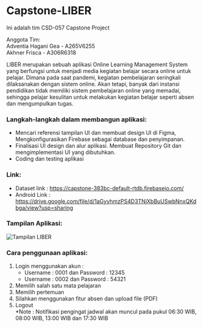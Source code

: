 # Capstone-LIBER

Ini adalah tim CSD-057  Capstone Project

Anggota Tim:</br>
Adventia Hagani Gea - A265V6255</br>
Akhner Frisca - A306R6318

LIBER merupakan sebuah aplikasi Online Learning Management System yang berfungsi untuk menjadi media kegiatan belajar secara online untuk pelajar. Dimana pada saat pandemi, kegiatan pembelajaran seringkali dilaksanakan dengan sistem online. Akan tetapi, banyak dari instansi pendidikan tidak memiliki sistem pembelajaran online yang memadai, sehingga pelajar kesulitan untuk melakukan kegiatan belajar seperti absen dan mengumpulkan tugas.

### Langkah-langkah dalam membangun aplikasi:</br>
*  Mencari referensi tampilan UI dan membuat design UI di Figma, 		Mengkonfigurasikan Firebase sebagai database dan penyimpanan.
*  Finalisasi UI design dan alur aplikasi. Membuat Repository Git dan mengimplementasi UI yang dibutuhkan.
*  Coding dan testing aplikasi

### Link: <br />
* Dataset link : https://capstone-383bc-default-rtdb.firebaseio.com/
* Android Link : https://drive.google.com/file/d/1aGyyhmzPS4D3TNjXbBuUSwbNnxQKdbga/view?usp=sharing

### Tampilan Aplikasi: <br />
![Tampilan LIBER](https://user-images.githubusercontent.com/79997087/147283466-c015a824-5487-48d7-bb7c-7c9f5a88e3e9.png)

### Cara penggunaan aplikasi:</br>
1. Login menggunakan akun :
   * Username : 0001 dan Password : 12345
   * Username : 0002 dan Password : 54321
2. Memilih salah satu mata pelajaran
3. Memilih pertemuan
4. Silahkan menggunakan fitur absen dan upload file (PDF)
5. Logout</br>
*Note : Notifikasi pengingat jadwal akan muncul pada pukul 06:30 WIB, 08:00 WIB, 13:00 WIB dan 17:30 WIB
